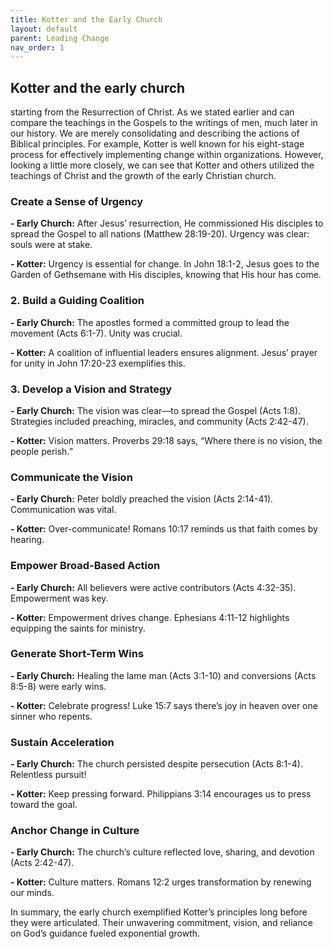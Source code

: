 ```yaml
---
title: Kotter and the Early Church
layout: default 
parent: Leading Change
nav_order: 1
---
```



## Kotter and the early church

starting from the Resurrection of Christ. As we stated earlier and can compare the teachings in the Gospels to the writings of men, much later in our history. We are merely consolidating and describing the actions of Biblical principles. For example, Kotter is well known for his eight-stage process for effectively implementing change within organizations. However, looking a little more closely, we can see that Kotter and others utilized the teachings of Christ and the growth of the early Christian church.

### Create a Sense of Urgency

**- Early Church:** After Jesus’ resurrection, He commissioned His disciples to spread the Gospel to all nations (Matthew 28:19-20). Urgency was clear: souls were at stake.

**- Kotter:** Urgency is essential for change. In John 18:1-2, Jesus goes to the Garden of Gethsemane with His disciples, knowing that His hour has come.

### 2. Build a Guiding Coalition

**- Early Church:** The apostles formed a committed group to lead the movement (Acts 6:1-7). Unity was crucial.

**- Kotter:** A coalition of influential leaders ensures alignment. Jesus’ prayer for unity in John 17:20-23 exemplifies this.

### 3. Develop a Vision and Strategy

**- Early Church:** The vision was clear—to spread the Gospel (Acts 1:8). Strategies included preaching, miracles, and community (Acts 2:42-47).

**- Kotter:** Vision matters. Proverbs 29:18 says, “Where there is no vision, the people perish.”

### Communicate the Vision

**- Early Church:** Peter boldly preached the vision (Acts 2:14-41). Communication was vital.

**- Kotter:** Over-communicate! Romans 10:17 reminds us that faith comes by hearing.

### Empower Broad-Based Action

**- Early Church:** All believers were active contributors (Acts 4:32-35). Empowerment was key.

**- Kotter:** Empowerment drives change. Ephesians 4:11-12 highlights equipping the saints for ministry.

### Generate Short-Term Wins

**- Early Church:** Healing the lame man (Acts 3:1-10) and conversions (Acts 8:5-8) were early wins.

**- Kotter:** Celebrate progress! Luke 15:7 says there’s joy in heaven over one sinner who repents.

### Sustain Acceleration

**- Early Church:** The church persisted despite persecution (Acts 8:1-4). Relentless pursuit!

**- Kotter:** Keep pressing forward. Philippians 3:14 encourages us to press toward the goal.

### Anchor Change in Culture

**- Early Church:** The church’s culture reflected love, sharing, and devotion (Acts 2:42-47).

**- Kotter:** Culture matters. Romans 12:2 urges transformation by renewing our minds.

In summary, the early church exemplified Kotter’s principles long before they were articulated. Their unwavering commitment, vision, and reliance on God’s guidance fueled exponential growth.
